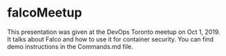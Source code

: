 # falcoMeetup
This presentation was given at the DevOps Toronto meetup on Oct 1, 2019. It talks about Falco and how to use it for container security. You can find demo instructions in the Commands.md file.